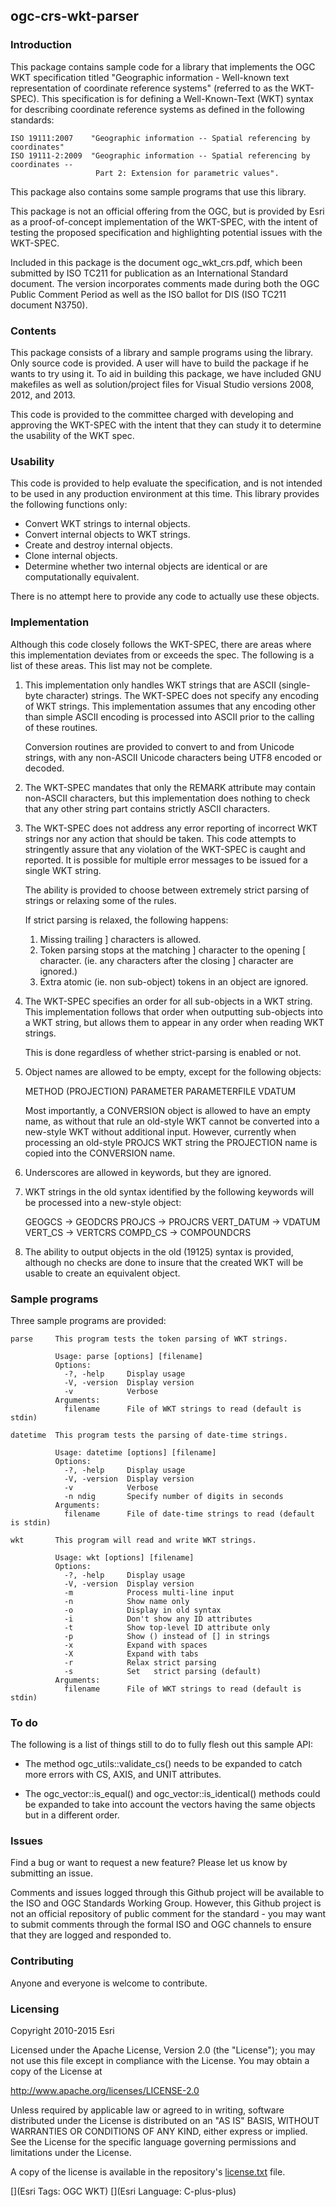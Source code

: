 ## ogc-crs-wkt-parser

### Introduction

This package contains sample code for a library that implements the
OGC WKT specification titled "Geographic information - Well-known text
representation of coordinate reference systems" (referred to as the WKT-SPEC).
This specification is for defining a Well-Known-Text (WKT) syntax
for describing coordinate reference systems as defined in the following
standards:

    ISO 19111:2007    "Geographic information -- Spatial referencing by coordinates"
    ISO 19111-2:2009  "Geographic information -- Spatial referencing by coordinates --
                       Part 2: Extension for parametric values".

This package also contains some sample programs that use this library.

This package is not an official offering from the OGC, but is provided
by Esri as a proof-of-concept implementation of the WKT-SPEC, with
the intent of testing the proposed specification and highlighting potential
issues with the WKT-SPEC.

Included in this package is the document ogc_wkt_crs.pdf,
which been submitted by ISO TC211 for publication as an International
Standard document. The version incorporates comments made during both the
OGC Public Comment Period as well as the ISO ballot for DIS (ISO TC211
document N3750).

### Contents

This package consists of a library and sample programs using the library.
Only source code is provided. A user will have to build the package
if he wants to try using it. To aid in building this package,
we have included GNU makefiles as well as solution/project files
for Visual Studio versions 2008, 2012, and 2013.

This code is provided to the committee charged with developing and
approving the WKT-SPEC with the intent that they can study it to
determine the usability of the WKT spec.

### Usability

This code is provided to help evaluate the specification, and is 
not intended to be used in any production environment at this time.
This library provides the following functions only:

*  Convert WKT strings to internal objects.
*  Convert internal objects to WKT strings.
*  Create and destroy internal objects.
*  Clone internal objects.
*  Determine whether two internal objects are identical or are
   computationally equivalent.

There is no attempt here to provide any code to actually use these objects.

### Implementation

Although this code closely follows the WKT-SPEC, there are areas
where this implementation deviates from or exceeds the spec. The
following is a list of these areas. This list may not be complete.

   1.  This implementation only handles WKT strings that are ASCII
       (single-byte character) strings. The WKT-SPEC does not specify
       any encoding of WKT strings. This implementation assumes that any
       encoding other than simple ASCII encoding is processed into
       ASCII prior to the calling of these routines.

       Conversion routines are provided to convert to and from Unicode
       strings, with any non-ASCII Unicode characters being UTF8 encoded
       or decoded.

   2.  The WKT-SPEC mandates that only the REMARK attribute may contain
       non-ASCII characters, but this implementation does nothing to
       check that any other string part contains strictly ASCII characters.

   3.  The WKT-SPEC does not address any error reporting of incorrect
       WKT strings nor any action that should be taken. This code
       attempts to stringently assure that any violation of the
       WKT-SPEC is caught and reported. It is possible for multiple
       error messages to be issued for a single WKT string.

       The ability is provided to choose between extremely strict parsing
       of strings or relaxing some of the rules.

       If strict parsing is relaxed, the following happens:
    
          1. Missing trailing ] characters is allowed.
          2. Token parsing stops at the matching ] character to the opening
             [ character. (ie. any characters after the closing ]
             character are ignored.)
          3. Extra atomic (ie. non sub-object) tokens in an object are ignored.

   4.  The WKT-SPEC specifies an order for all sub-objects in a WKT string.
       This implementation follows that order when outputting sub-objects
       into a WKT string, but allows them to appear in any order when reading
       WKT strings.

       This is done regardless of whether strict-parsing is enabled or not.

   5.  Object names are allowed to be empty, except for the following objects:

          METHOD (PROJECTION)
          PARAMETER
          PARAMETERFILE
          VDATUM

       Most importantly, a CONVERSION object is allowed to have an empty name,
       as without that rule an old-style WKT cannot be converted into a
       new-style WKT without additional input. However, currently when
       processing an old-style PROJCS WKT string the PROJECTION name
       is copied into the CONVERSION name.

   6.  Underscores are allowed in keywords, but they are ignored.

   7.  WKT strings in the old syntax identified by the following
       keywords will be processed into a new-style object:

          GEOGCS     -> GEODCRS
          PROJCS     -> PROJCRS
          VERT_DATUM -> VDATUM
          VERT_CS    -> VERTCRS
          COMPD_CS   -> COMPOUNDCRS

   8.  The ability to output objects in the old (19125) syntax is provided,
       although no checks are done to insure that the created WKT will be
       usable to create an equivalent object.

### Sample programs

Three sample programs are provided:

    parse     This program tests the token parsing of WKT strings.

              Usage: parse [options] [filename]
              Options:
                -?, -help     Display usage
                -V, -version  Display version
                -v            Verbose
              Arguments:
                filename      File of WKT strings to read (default is stdin)

    datetime  This program tests the parsing of date-time strings.

              Usage: datetime [options] [filename]
              Options:
                -?, -help     Display usage
                -V, -version  Display version
                -v            Verbose
                -n ndig       Specify number of digits in seconds
              Arguments:
                filename      File of date-time strings to read (default is stdin)

    wkt       This program will read and write WKT strings.

              Usage: wkt [options] [filename]
              Options:
                -?, -help     Display usage
                -V, -version  Display version
                -m            Process multi-line input
                -n            Show name only
                -o            Display in old syntax
                -i            Don't show any ID attributes
                -t            Show top-level ID attribute only
                -p            Show () instead of [] in strings
                -x            Expand with spaces
                -X            Expand with tabs
                -r            Relax strict parsing
                -s            Set   strict parsing (default)
              Arguments:
                filename      File of WKT strings to read (default is stdin)

### To do

The following is a list of things still to do to fully flesh out this
sample API:

*  The method ogc_utils::validate_cs() needs to be expanded to catch
   more errors with CS, AXIS, and UNIT attributes.

*  The ogc_vector::is_equal() and ogc_vector::is_identical() methods
   could be expanded to take into account the vectors having the same
   objects but in a different order.

### Issues

Find a bug or want to request a new feature?  Please let us know by submitting
an issue.

Comments and issues logged through this Github project will be available to
the ISO and OGC Standards Working Group. However, this Github project is not
an official repository of public comment for the standard - you may want
to submit comments through the formal ISO and OGC channels to ensure that they
are logged and responded to.

### Contributing

Anyone and everyone is welcome to contribute.

### Licensing

Copyright 2010-2015 Esri

Licensed under the Apache License, Version 2.0 (the "License");
you may not use this file except in compliance with the License.
You may obtain a copy of the License at

   http://www.apache.org/licenses/LICENSE-2.0

Unless required by applicable law or agreed to in writing, software
distributed under the License is distributed on an "AS IS" BASIS,
WITHOUT WARRANTIES OR CONDITIONS OF ANY KIND, either express or implied.
See the License for the specific language governing permissions and
limitations under the License.

A copy of the license is available in the repository's
[license.txt](https://raw.github.com/Esri/ogc-crs-wkt-parser/master/license.txt) file.

[](Esri Tags: OGC WKT)
[](Esri Language: C-plus-plus)
